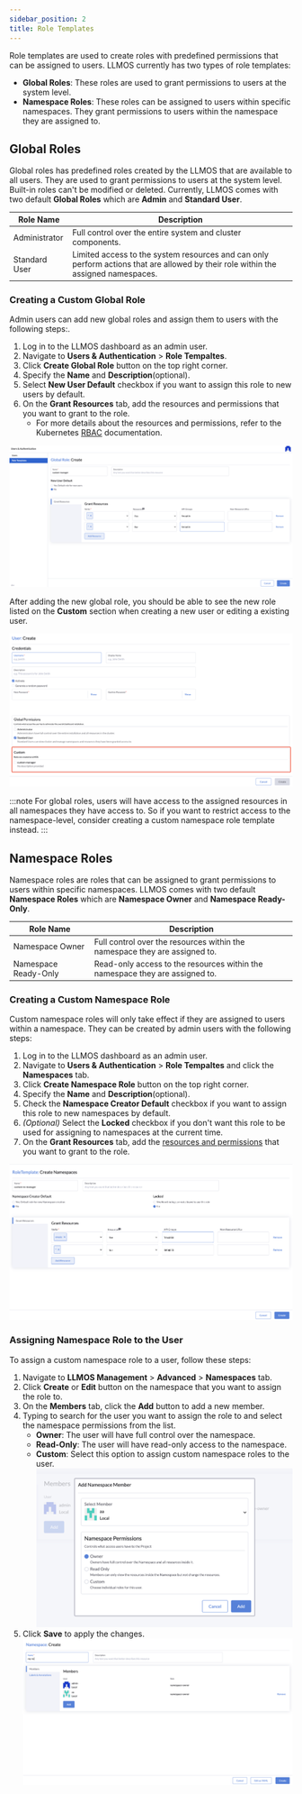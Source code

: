 ```yaml
---
sidebar_position: 2
title: Role Templates
---
```


Role templates are used to create roles with predefined permissions that can be assigned to users. LLMOS currently has two types of role templates:
- **Global Roles**: These roles are used to grant permissions to users at the system level.
- **Namespace Roles**: These roles can be assigned to users within specific namespaces. They grant permissions to users within the namespace they are assigned to.

## Global Roles

Global roles has predefined roles created by the LLMOS that are available to all users. They are used to grant permissions to users at the system level. Built-in roles can't be modified or deleted.
Currently, LLMOS comes with two default **Global Roles** which are **Admin** and **Standard User**.

| Role Name     | Description                                                                                                                          |
|---------------|--------------------------------------------------------------------------------------------------------------------------------------|
| Administrator | Full control over the entire system and cluster components.                                                                          |
| Standard User | Limited access to the system resources and can only perform actions that are allowed by their role within the assigned namespaces.   |

### Creating a Custom Global Role

Admin users can add new global roles and assign them to users with the following steps:.

1. Log in to the LLMOS dashboard as an admin user.
2. Navigate to **Users & Authentication** > **Role Tempaltes**.
3. Click **Create Global Role** button on the top right corner.
4. Specify the **Name** and **Description**(optional).
5. Select **New User Default** checkbox if you want to assign this role to new users by default.
6. On the **Grant Resources** tab, add the resources and permissions that you want to grant to the role.
    - For more details about the resources and permissions, refer to the Kubernetes [RBAC](https://kubernetes.io/docs/reference/access-authn-authz/rbac/) documentation.

![Create Global Role](/img/docs/auth-globalrole-template-create.png)

After adding the new global role, you should be able to see the new role listed on the **Custom** section when creating a new user or editing a existing user.

![Assign Global Role](/img/docs/auth-globalrole-template-assign.png)

:::note
For global roles, users will have access to the assigned resources in all namespaces they have access to. So if you want to restrict access to the namespace-level, consider creating a custom namespace role template instead.
:::

## Namespace Roles
Namespace roles are roles that can be assigned to grant permissions to users within specific namespaces. LLMOS comes with two default **Namespace Roles** which are **Namespace Owner** and **Namespace Ready-Only**.

| Role Name            | Description                                                                  |
|----------------------|------------------------------------------------------------------------------|
| Namespace Owner      | Full control over the resources within the namespace they are assigned to.   |
| Namespace Ready-Only | Read-only access to the resources within the namespace they are assigned to. |


### Creating a Custom Namespace Role

Custom namespace roles will only take effect if they are assigned to users within a namespace. They can be created by admin users with the following steps:

1. Log in to the LLMOS dashboard as an admin user.
2. Navigate to **Users & Authentication** > **Role Tempaltes** and click the **Namespaces** tab.
3. Click **Create Namespace Role** button on the top right corner.
4. Specify the **Name** and **Description**(optional).
5. Check the **Namespace Creator Default** checkbox if you want to assign this role to new namespaces by default.
6. *(Optional)* Select the **Locked** checkbox if you don't want this role to be used for assigning to namespaces at the current time.
7. On the **Grant Resources** tab, add the [resources and permissions](https://kubernetes.io/docs/reference/access-authn-authz/rbac/) that you want to grant to the role.

![Create Namespace Role](/img/docs/auth-namespacerole-template-create.png)


### Assigning Namespace Role to the User
To assign a custom namespace role to a user, follow these steps:
1. Navigate to **LLMOS Management** > **Advanced** > **Namespaces** tab.
2. Click **Create** or **Edit** button on the namespace that you want to assign the role to.
3. On the **Members** tab, click the **Add** button to add a new member.
4. Typing to search for the user you want to assign the role to and select the namespace permissions from the list.
   - **Owner**: The user will have full control over the namespace.
   - **Read-Only**: The user will have read-only access to the namespace.
   - **Custom**: Select this option to assign custom namespace roles to the user.
   ![Add Namespace Member](/img/docs/auth-namespace-add-member.png)
5. Click **Save** to apply the changes.
![Assign Namespace Role](/img/docs/auth-namespace-assign-role.png)